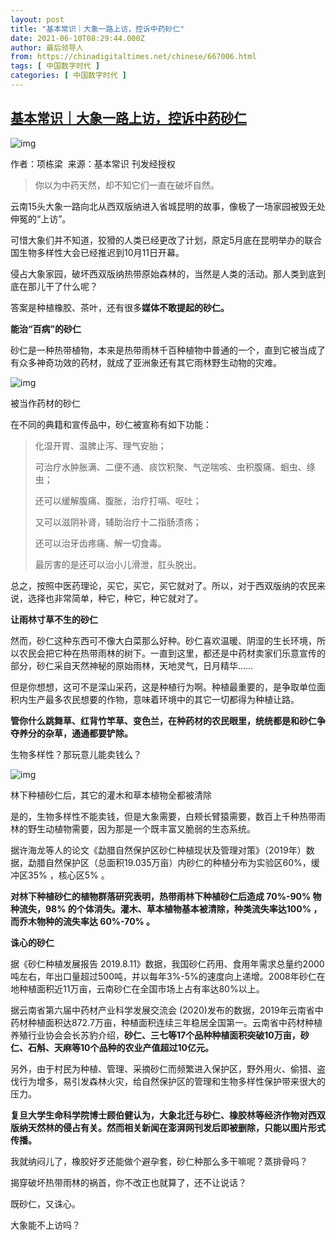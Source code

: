 ```yaml
---
layout: post
title: "基本常识｜大象一路上访，控诉中药砂仁"
date: 2021-06-10T08:29:44.000Z
author: 最后领导人
from: https://chinadigitaltimes.net/chinese/667006.html
tags: [ 中国数字时代 ]
categories: [ 中国数字时代 ]
---
```

<!--1623313784000-->
[基本常识｜大象一路上访，控诉中药砂仁](https://chinadigitaltimes.net/chinese/667006.html)
------

<div>
<p><img src="https://chinadigitaltimes.net/chinese/files/2021/06/post-667006-60c1cc58d0744." alt="img" /></p><p>作者：项栋梁  来源：基本常识 刊发经授权</p><blockquote><p>你以为中药天然，却不知它们一直在破坏自然。</p></blockquote><p>云南15头大象一路向北从西双版纳进入省城昆明的故事，像极了一场家园被毁无处伸冤的“上访”。</p><p>可惜大象们并不知道，狡猾的人类已经更改了计划，原定5月底在昆明举办的联合国生物多样性大会已经推迟到10月11日开幕。</p><p>侵占大象家园，破坏西双版纳热带原始森林的，当然是人类的活动。那人类到底到底在那儿干了什么呢？</p><p>答案是种植橡胶、茶叶，还有很多<strong>媒体不敢提起的砂仁。</strong></p><p><strong>能治“百病”的砂仁</strong></p><p>砂仁是一种热带植物，本来是热带雨林千百种植物中普通的一个，直到它被当成了有众多神奇功效的药材，就成了亚洲象还有其它雨林野生动物的灾难。</p><p><img src="https://chinadigitaltimes.net/chinese/files/2021/06/post-667006-60c1cc5c55574.png" alt="img" /></p><p>被当作药材的砂仁</p><p>在不同的典籍和宣传品中，砂仁被宣称有如下功能：</p><blockquote><p>化湿开胃、温脾止泻、理气安胎；</p><p>可治疗水肿胀满、二便不通、痰饮积聚、气逆喘咳、虫积腹痛、蛔虫、绦虫；</p><p>还可以缓解腹痛、腹胀，治疗打嗝、呕吐；</p><p>又可以滋阴补肾，辅助治疗十二指肠溃疡；</p><p>还可以治牙齿疼痛、解一切食毒。</p><p>最厉害的是还可以治小儿滑泄，肛头脱出。</p></blockquote><p>总之，按照中医药理论，买它，买它，买它就对了。所以，对于西双版纳的农民来说，选择也非常简单，种它，种它，种它就对了。</p><p><strong>让雨林寸草不生的砂仁</strong></p><p>然而，砂仁这种东西可不像大白菜那么好种。砂仁喜欢温暖、阴湿的生长环境，所以农民会把它种在热带雨林的树下。一直到这里，都还是中药材卖家们乐意宣传的部分，砂仁采自天然神秘的原始雨林，天地灵气，日月精华……</p><p>但是你想想，这可不是深山采药，这是种植行为啊。种植最重要的，是争取单位面积内生产最多农民想要的作物，意味着环境中的其它一切都得为种植让路。</p><p><strong>管你什么跳舞草、红背竹竿草、变色兰，在种药材的农民眼里，统统都是和砂仁争夺养分的杂草，通通都要铲除。</strong></p><p>生物多样性？那玩意儿能卖钱么？</p><p><img src="https://chinadigitaltimes.net/chinese/files/2021/06/post-667006-60c1cc5e87ed2." alt="img" /></p><p>林下种植砂仁后，其它的灌木和草本植物全都被清除</p><p>是的，生物多样性不能卖钱，但是大象需要，白颊长臂猿需要，数百上千种热带雨林的野生动植物需要，因为那是一个既丰富又脆弱的生态系统。</p><p>据许海龙等人的论文《勐腊自然保护区砂仁种植现状及管理对策》（2019年）数据，勐腊自然保护区（总面积19.035万亩）内砂仁的种植分布为实验区60%，缓冲区35% ，核心区5% 。</p><p><strong>对林下种植砂仁的植物群落研究表明，热带雨林下种植砂仁后造成 70%-90% 物种流失，98% 的个体消失。灌木、草本植物基本被清除，种类流失率达100% ，而乔木物种的流失率达 60%-70% 。</strong></p><p><strong>诛心的砂仁</strong></p><p>据《砂仁种植发展报告 2019.8.11》数据，我国砂仁药用、食用年需求总量约2000吨左右，年出口量超过500吨，并以每年3%-5%的速度向上递增。2008年砂仁在地种植面积近11万亩，云南砂仁在全国市场上占有率达80%以上。</p><p>据云南省第六届中药材产业科学发展交流会 (2020)发布的数据，2019年云南省中药材种植面积达872.7万亩，种植面积连续三年稳居全国第一。云南省中药材种植养殖行业协会会长苏豹介绍，<strong>砂仁、三七等17个品种种植面积突破10万亩，砂仁、石斛、天麻等10个品种的农业产值超过10亿元。</strong></p><p>另外，由于村民为种植、管理、采摘砂仁而频繁进入保护区，野外用火、偷猎、盗伐行为增多，易引发森林火灾，给自然保护区的管理和生物多样性保护带来很大的压力。</p><p><strong>复旦大学生命科学院博士顾伯健认为，大象北迁与砂仁、橡胶林等经济作物对西双版纳天然林的侵占有关。然而相关新闻在澎湃网刊发后即被删除，只能以图片形式传播。</strong></p><p>我就纳闷儿了，橡胶好歹还能做个避孕套，砂仁种那么多干嘛呢？蒸排骨吗？</p><p>揭穿破坏热带雨林的祸首，你不改正也就算了，还不让说话？</p><p>既砂仁，又诛心。</p><p>大象能不上访吗？</p>
</div>
